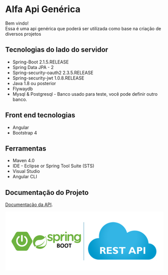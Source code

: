 # Alfa Api Genérica
Bem vindo! <br />
Essa é uma api genérica que poderá ser utilizada como base na criação de diversos projetos<br /> 

## Tecnologias do lado do servidor
* Spring-Boot 2.1.5.RELEASE
* Spring Data JPA - 2
* Spring-security-oauth2 2.3.5.RELEASE
* Spring-security-jwt 1.0.8.RELEASE
* Java 1.8 ou posterior
* Flywaydb
* Mysql & Postgresql - Banco usado para teste, você pode definir outro banco.

## Front end tecnologias
* Angular 
* Bootstrap 4

## Ferramentas
* Maven 4.0
* IDE - Eclipse or Spring Tool Suite (STS)
* Visual Studio
* Angular CLI


## Documentação do Projeto
[Documentação da API](https://github.com/renatoredes/api/wiki).<br />

![API](https://github.com/renatoredes/api/blob/DOCUMENTATION/wiki/img/springboot.png) <br />










